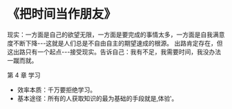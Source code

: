 # 《把时间当作朋友》
现实：一方面是自己的欲望无限，一方面是要完成的事情太多，一方面是自我满意度不断下降---这就是人们总是不自由自主的期望速成的根源。
出路肯定存在，但这出路只有一个起点---接受现实。告诉自己：我有不足，我需要时间，我没办法一蹴而就。

第 4 章 学习
- 效率本质：千万要拒绝学习。
- 基本途径：所有的人获取知识的最为基础的手段就是‚体验‛。

